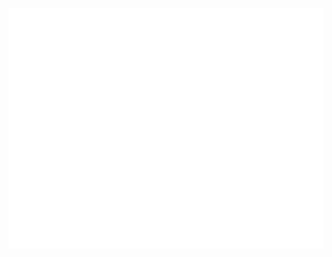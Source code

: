 <a name="janik313 metrics"><img src="https://raw.githubusercontent.com/Janik313/Janik313/main/github-metrics.svg" alt="my metrics created with lowlighter/metrics"></a>
